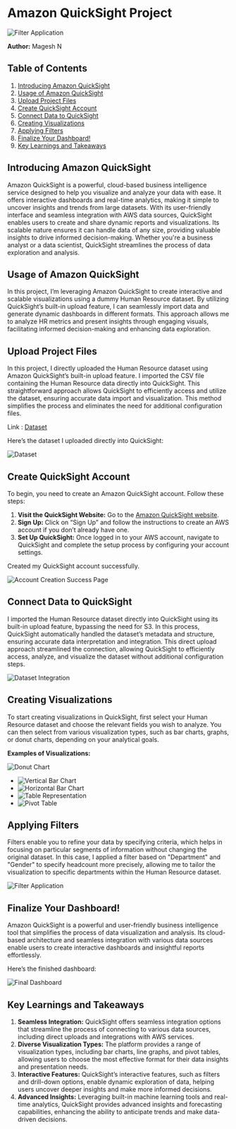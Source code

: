 # Amazon QuickSight Project

![Filter Application](images/quicksight_logo.png)

**Author:** Magesh N

## Table of Contents

1. [Introducing Amazon QuickSight](#introducing-amazon-quicksight)
2. [Usage of Amazon QuickSight](#usage-of-amazon-quicksight)
3. [Upload Project Files](#upload-project-files)
4. [Create QuickSight Account](#create-quicksight-account)
5. [Connect Data to QuickSight](#connect-data-to-quicksight)
6. [Creating Visualizations](#creating-visualizations)
7. [Applying Filters](#applying-filters)
8. [Finalize Your Dashboard!](#finalize-your-dashboard)
9. [Key Learnings and Takeaways](#key-learnings-and-takeaways)

## Introducing Amazon QuickSight

Amazon QuickSight is a powerful, cloud-based business intelligence service designed to help you visualize and analyze your data with ease. It offers interactive dashboards and real-time analytics, making it simple to uncover insights and trends from large datasets. With its user-friendly interface and seamless integration with AWS data sources, QuickSight enables users to create and share dynamic reports and visualizations. Its scalable nature ensures it can handle data of any size, providing valuable insights to drive informed decision-making. Whether you're a business analyst or a data scientist, QuickSight streamlines the process of data exploration and analysis.

## Usage of Amazon QuickSight

In this project, I’m leveraging Amazon QuickSight to create interactive and scalable visualizations using a dummy Human Resource dataset. By utilizing QuickSight’s built-in upload feature, I can seamlessly import data and generate dynamic dashboards in different formats. This approach allows me to analyze HR metrics and present insights through engaging visuals, facilitating informed decision-making and enhancing data exploration.

## Upload Project Files

In this project, I directly uploaded the Human Resource dataset using Amazon QuickSight’s built-in upload feature. I imported the CSV file containing the Human Resource data directly into QuickSight. This straightforward approach allows QuickSight to efficiently access and utilize the dataset, ensuring accurate data import and visualization. This method simplifies the process and eliminates the need for additional configuration files.

Link : [Dataset](dummy_human_resources_dataset.csv)

Here’s the dataset I uploaded directly into QuickSight:

![Dataset](images/dataset_upload_page.png)


## Create QuickSight Account

To begin, you need to create an Amazon QuickSight account. Follow these steps:

1. **Visit the QuickSight Website:** Go to the [Amazon QuickSight website](https://aws.amazon.com/quicksight/).
2. **Sign Up:** Click on “Sign Up” and follow the instructions to create an AWS account if you don’t already have one.
3. **Set Up QuickSight:** Once logged in to your AWS account, navigate to QuickSight and complete the setup process by configuring your account settings.

Created my QuickSight account successfully.

![Account Creation Success Page](images/signin_page.png)

## Connect Data to QuickSight

I imported the Human Resource dataset directly into QuickSight using its built-in upload feature, bypassing the need for S3. In this process, QuickSight automatically handled the dataset’s metadata and structure, ensuring accurate data interpretation and integration. This direct upload approach streamlined the connection, allowing QuickSight to efficiently access, analyze, and visualize the dataset without additional configuration steps.

![Dataset Integration](images/dataSet_page.png)

## Creating Visualizations

To start creating visualizations in QuickSight, first select your Human Resource dataset and choose the relevant fields you wish to analyze. You can then select from various visualization types, such as bar charts, graphs, or donut charts, depending on your analytical goals.

**Examples of Visualizations:**  

![Donut Chart](images/donut_chart.png)
- ![Vertical Bar Chart](images/vertical_chart.png)
- ![Horizontal Bar Chart](images/horizontal_cart.png)
- ![Table Representation](images/table.png)
- ![Pivot Table](images/pivot.png)

## Applying Filters

Filters enable you to refine your data by specifying criteria, which helps in focusing on particular segments of information without changing the original dataset. In this case, I applied a filter based on "Department" and "Gender" to specify headcount more precisely, allowing me to tailor the visualization to specific departments within the Human Resource dataset.

![Filter Application](images/applying_filters.png)

## Finalize Your Dashboard!

Amazon QuickSight is a powerful and user-friendly business intelligence tool that simplifies the process of data visualization and analysis. Its cloud-based architecture and seamless integration with various data sources enable users to create interactive dashboards and insightful reports effortlessly.

Here’s the finished dashboard:

![Final Dashboard](images/fianl_dashboard.png)

## Key Learnings and Takeaways

1. **Seamless Integration:** QuickSight offers seamless integration options that streamline the process of connecting to various data sources, including direct uploads and integrations with AWS services.
2. **Diverse Visualization Types:** The platform provides a range of visualization types, including bar charts, line graphs, and pivot tables, allowing users to choose the most effective format for their data insights and presentation needs.
3. **Interactive Features:** QuickSight’s interactive features, such as filters and drill-down options, enable dynamic exploration of data, helping users uncover deeper insights and make more informed decisions.
4. **Advanced Insights:** Leveraging built-in machine learning tools and real-time analytics, QuickSight provides advanced insights and forecasting capabilities, enhancing the ability to anticipate trends and make data-driven decisions.
